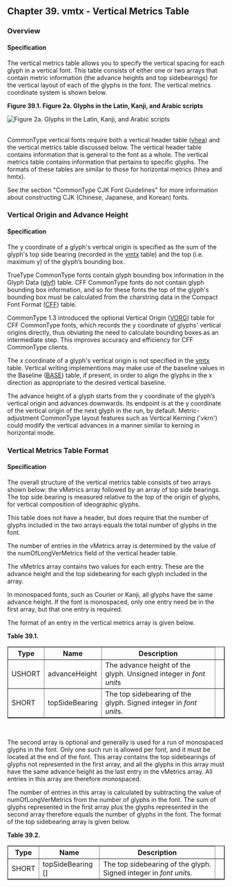 <div xmlns="http://www.w3.org/1999/xhtml" class="chapter"><div class="titlepage"><div><div><h2 class="title"><a name="chapter.vmtx"></a>Chapter 39. vmtx - Vertical Metrics Table</h2></div></div></div><div role="fragment" class="section"><div class="titlepage"><div><div><h3 class="title"><a name="idm416419168992"></a>Overview</h3></div></div></div><div role="specification" class="section"><div class="titlepage"><div><div><h4 class="title"><a name="section.40.1.1"></a>Specification</h4></div></div></div><p>The vertical metrics table allows you to specify the
          vertical spacing for each glyph in a vertical font. This
          table consists of either one or two arrays that contain
          metric information (the advance heights and top
          sidebearings) for the vertical layout of each of the glyphs
          in the font. The vertical metrics coordinate system is shown
          below.</p><div class="figure"><a name="idm416419166480"></a><p class="title"><strong>Figure 39.1. Figure 2a. Glyphs in the Latin, Kanji, and Arabic
            scripts</strong></p><div class="figure-contents"><div class="mediaobject"><img src="src/images/../../img00287.gif" alt="Figure 2a. Glyphs in the Latin, Kanji, and Arabic scripts"/></div></div></div><br class="figure-break"/><p>CommonType vertical fonts require both a vertical
          header table (<a class="link" href="chapter.vhea.html" title="Chapter 38. vhea - Vertical Header Table">vhea</a>) and the vertical metrics table
          discussed below. The vertical header table contains
          information that is general to the font as a whole. The
          vertical metrics table contains information that pertains to
          specific glyphs. The formats of these tables are similar to
          those for horizontal metrics (hhea and hmtx).</p><p>See the section "CommonType CJK Font Guidelines" for more
          information about constructing CJK (Chinese, Japanese, and
          Korean) fonts.</p></div></div><div role="fragment" class="section"><div class="titlepage"><div><div><h3 class="title"><a name="idm416419161776"></a>Vertical Origin and Advance Height</h3></div></div></div><div role="specification" class="section"><div class="titlepage"><div><div><h4 class="title"><a name="section.40.2.1"></a>Specification</h4></div></div></div><p>The y coordinate of a glyph's vertical origin is
          specified as the sum of the glyph's top side bearing
          (recorded in the <a class="link" href="chapter.vmtx.html" title="Chapter 39. vmtx - Vertical Metrics Table">vmtx</a> table) and the top (i.e. maximum y)
          of the glyph’s bounding box.</p><p>TrueType CommonType fonts contain glyph bounding box
          information in the Glyph Data (<a class="link" href="chapter.glyf.html" title="Chapter 16. glyf - Glyf Data">glyf</a>)
          table. CFF CommonType fonts do not contain glyph bounding box
          information, and so for these fonts the top of the glyph's
          bounding box must be calculated from the charstring data in
          the Compact Font Format (<a class="link" href="chapter.CFF.html" title="Chapter 19. CFF - PostScript font program (Compact Font Format) table">CFF</a>) table.</p><p>CommonType 1.3 introduced the optional Vertical Origin
          (<a class="link" href="chapter.VORG.html" title="Chapter 40. VORG - Vertical Origin Table">VORG</a>) table for CFF CommonType fonts,
          which records the y coordinate of glyphs' vertical origins
          directly, thus obviating the need to calculate bounding
          boxes as an intermediate step. This improves accuracy and
          efficiency for CFF CommonType clients.</p><p>The x coordinate of a glyph's vertical origin is not
          specified in the <a class="link" href="chapter.vmtx.html" title="Chapter 39. vmtx - Vertical Metrics Table">vmtx</a> table. Vertical writing
          implementions may make use of the baseline values in the
          Baseline (<a class="link" href="chapter.BASE.html" title="Chapter 22. BASE - Baseline Table">BASE</a>) table, if present, in
          order to align the glyphs in the x direction as appropriate
          to the desired vertical baseline.</p><p>The advance height of a glyph starts from the y
          coordinate of the glyph’s vertical origin and advances
          downwards. Its endpoint is at the y coordinate of the
          vertical origin of the next glyph in the run, by default.
          Metric-adjustment CommonType layout features such as Vertical
          Kerning ('vkrn') could modify the vertical advances in a
          manner similar to kerning in horizontal mode.</p></div></div><div role="fragment" class="section"><div class="titlepage"><div><div><h3 class="title"><a name="idm416419151456"></a>Vertical Metrics Table Format</h3></div></div></div><div role="specification" class="section"><div class="titlepage"><div><div><h4 class="title"><a name="section.40.3.1"></a>Specification</h4></div></div></div><p>The overall structure of the vertical metrics table
          consists of two arrays shown below: the vMetrics array
          followed by an array of top side bearings. The top side
          bearing is measured relative to the top of the origin of
          glyphs, for vertical composition of ideographic
          glyphs.</p><p>This table does not have a header, but does require that
          the number of glyphs included in the two arrays equals the
          total number of glyphs in the font.</p><p>The number of entries in the vMetrics array is
          determined by the value of the numOfLongVerMetrics field of
          the vertical header table.</p><p>The vMetrics array contains two values for each entry.
          These are the advance height and the top sidebearing for
          each glyph included in the array.</p><p>In monospaced fonts, such as Courier or Kanji, all
          glyphs have the same advance height. If the font is
          monospaced, only one entry need be in the first array, but
          that one entry is required.</p><p>The format of an entry in the vertical metrics array is
          given below.</p><div class="table"><a name="idm416419146176"></a><p class="title"><strong>Table 39.1. </strong></p><div class="table-contents"><table class="table" border="1"><colgroup><col/><col/><col/><col/></colgroup><thead><tr><th>Type</th><th>Name</th><th>Description</th><td class="auto-generated"> </td></tr></thead><tbody><tr><td>USHORT</td><td>advanceHeight</td><td>The advance height of the glyph. Unsigned
              integer in <em class="glossterm">font unit</em>s </td><td class="auto-generated"> </td></tr><tr><td>SHORT</td><td>topSideBearing</td><td>The top sidebearing of the glyph. Signed
              integer in <em class="glossterm">font unit</em>s.</td><td class="auto-generated"> </td></tr></tbody></table></div></div><br class="table-break"/><p>The second array is optional and generally is used for a
          run of monospaced glyphs in the font. Only one such run is
          allowed per font, and it must be located at the end of the
          font. This array contains the top sidebearings of glyphs not
          represented in the first array, and all the glyphs in this
          array must have the same advance height as the last entry in
          the vMetrics array. All entries in this array are therefore
          monospaced.</p><p>The number of entries in this array is calculated by
          subtracting the value of numOfLongVerMetrics from the number
          of glyphs in the font. The sum of glyphs represented in the
          first array plus the glyphs represented in the second array
          therefore equals the number of glyphs in the font. The
          format of the top sidebearing array is given below.</p><div class="table"><a name="idm416419138576"></a><p class="title"><strong>Table 39.2. </strong></p><div class="table-contents"><table class="table" border="1"><colgroup><col/><col/><col/><col/></colgroup><thead><tr><th>Type</th><th>Name</th><th>Description</th><td class="auto-generated"> </td></tr></thead><tbody><tr><td>SHORT</td><td>topSideBearing []</td><td>The top sidebearing of the glyph. Signed
              integer in <em class="glossterm">font unit</em>s. </td><td class="auto-generated"> </td></tr></tbody></table></div></div><br class="table-break"/></div></div></div>
